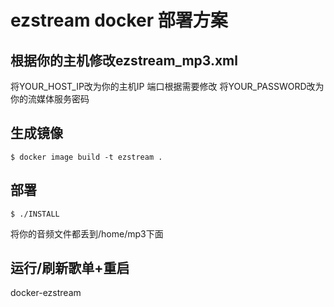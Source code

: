 # ezstream docker 部署方案

## 根据你的主机修改ezstream_mp3.xml
将YOUR_HOST_IP改为你的主机IP
端口根据需要修改
将YOUR_PASSWORD改为你的流媒体服务密码

## 生成镜像
	$ docker image build -t ezstream .

## 部署
	$ ./INSTALL
将你的音频文件都丢到/home/mp3下面

## 运行/刷新歌单+重启
docker-ezstream

